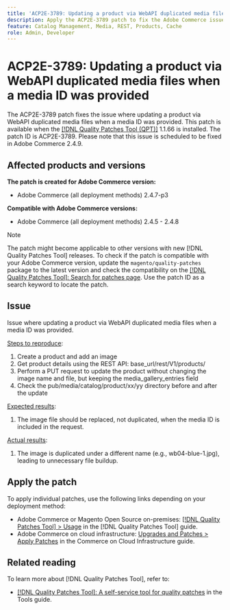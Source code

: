 ```yaml
---
title: 'ACP2E-3789: Updating a product via WebAPI duplicated media files when a media ID was provided'
description: Apply the ACP2E-3789 patch to fix the Adobe Commerce issue where updating a product via WebAPI duplicated media files when a media ID was provided. The system duplicates images instead of replacing them, creating new files with each API call. This can lead to a significant buildup of images, overloading /pub/media/catalog/products/cache/.
feature: Catalog Management, Media, REST, Products, Cache
role: Admin, Developer
---
```


# ACP2E-3789: Updating a product via WebAPI duplicated media files when a media ID was provided

The ACP2E-3789 patch fixes the issue where updating a product via WebAPI duplicated media files when a media ID was provided. This patch is available when the [[!DNL Quality Patches Tool (QPT)]](/help/tools/quality-patches-tool/quality-patches-tool-to-self-serve-quality-patches.md) 1.1.66 is installed. The patch ID is ACP2E-3789. Please note that this issue is scheduled to be fixed in Adobe Commerce 2.4.9.

## Affected products and versions

**The patch is created for Adobe Commerce version:**

* Adobe Commerce (all deployment methods) 2.4.7-p3

**Compatible with Adobe Commerce versions:**

* Adobe Commerce (all deployment methods) 2.4.5 - 2.4.8

>[!NOTE]
>
>The patch might become applicable to other versions with new [!DNL Quality Patches Tool] releases. To check if the patch is compatible with your Adobe Commerce version, update the `magento/quality-patches` package to the latest version and check the compatibility on the [[!DNL Quality Patches Tool]: Search for patches page](https://experienceleague.adobe.com/tools/commerce-quality-patches/index.html). Use the patch ID as a search keyword to locate the patch.

## Issue

Issue where updating a product via WebAPI duplicated media files when a media ID was provided.

<u>Steps to reproduce</u>:

1. Create a product and add an image
1. Get product details using the REST API: base_url/rest/V1/products/<sku>
1. Perform a PUT request to update the product without changing the image name and file, but keeping the media_gallery_entries field
1. Check the pub/media/catalog/product/xx/yy directory before and after the update

<u>Expected results</u>:

1. The image file should be replaced, not duplicated, when the media ID is included in the request.

<u>Actual results</u>:

1. The image is duplicated under a different name (e.g., wb04-blue-1.jpg), leading to unnecessary file buildup.

## Apply the patch

To apply individual patches, use the following links depending on your deployment method:

* Adobe Commerce or Magento Open Source on-premises: [[!DNL Quality Patches Tool] > Usage](/help/tools/quality-patches-tool/usage.md) in the [!DNL Quality Patches Tool] guide.
* Adobe Commerce on cloud infrastructure: [Upgrades and Patches > Apply Patches](https://experienceleague.adobe.com/docs/commerce-cloud-service/user-guide/develop/upgrade/apply-patches.html) in the Commerce on Cloud Infrastructure guide.

## Related reading

To learn more about [!DNL Quality Patches Tool], refer to:

* [[!DNL Quality Patches Tool]: A self-service tool for quality patches](/help/tools/quality-patches-tool/quality-patches-tool-to-self-serve-quality-patches.md) in the Tools guide.